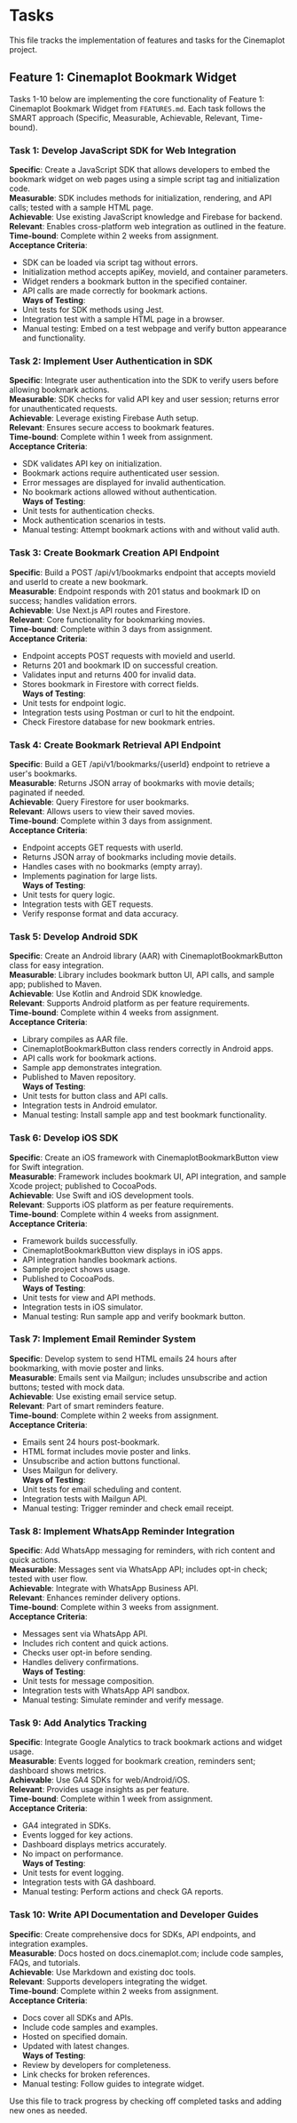 # Tasks

This file tracks the implementation of features and tasks for the Cinemaplot project.

## Feature 1: Cinemaplot Bookmark Widget

Tasks 1-10 below are implementing the core functionality of Feature 1: Cinemaplot Bookmark Widget from `FEATURES.md`. Each task follows the SMART approach (Specific, Measurable, Achievable, Relevant, Time-bound).

### Task 1: Develop JavaScript SDK for Web Integration
**Specific**: Create a JavaScript SDK that allows developers to embed the bookmark widget on web pages using a simple script tag and initialization code.  
**Measurable**: SDK includes methods for initialization, rendering, and API calls; tested with a sample HTML page.  
**Achievable**: Use existing JavaScript knowledge and Firebase for backend.  
**Relevant**: Enables cross-platform web integration as outlined in the feature.  
**Time-bound**: Complete within 2 weeks from assignment.  
**Acceptance Criteria**:  
- SDK can be loaded via script tag without errors.  
- Initialization method accepts apiKey, movieId, and container parameters.  
- Widget renders a bookmark button in the specified container.  
- API calls are made correctly for bookmark actions.  
**Ways of Testing**:  
- Unit tests for SDK methods using Jest.  
- Integration test with a sample HTML page in a browser.  
- Manual testing: Embed on a test webpage and verify button appearance and functionality.

### Task 2: Implement User Authentication in SDK
**Specific**: Integrate user authentication into the SDK to verify users before allowing bookmark actions.  
**Measurable**: SDK checks for valid API key and user session; returns error for unauthenticated requests.  
**Achievable**: Leverage existing Firebase Auth setup.  
**Relevant**: Ensures secure access to bookmark features.  
**Time-bound**: Complete within 1 week from assignment.  
**Acceptance Criteria**:  
- SDK validates API key on initialization.  
- Bookmark actions require authenticated user session.  
- Error messages are displayed for invalid authentication.  
- No bookmark actions allowed without authentication.  
**Ways of Testing**:  
- Unit tests for authentication checks.  
- Mock authentication scenarios in tests.  
- Manual testing: Attempt bookmark actions with and without valid auth.

### Task 3: Create Bookmark Creation API Endpoint
**Specific**: Build a POST /api/v1/bookmarks endpoint that accepts movieId and userId to create a new bookmark.  
**Measurable**: Endpoint responds with 201 status and bookmark ID on success; handles validation errors.  
**Achievable**: Use Next.js API routes and Firestore.  
**Relevant**: Core functionality for bookmarking movies.  
**Time-bound**: Complete within 3 days from assignment.  
**Acceptance Criteria**:  
- Endpoint accepts POST requests with movieId and userId.  
- Returns 201 and bookmark ID on successful creation.  
- Validates input and returns 400 for invalid data.  
- Stores bookmark in Firestore with correct fields.  
**Ways of Testing**:  
- Unit tests for endpoint logic.  
- Integration tests using Postman or curl to hit the endpoint.  
- Check Firestore database for new bookmark entries.

### Task 4: Create Bookmark Retrieval API Endpoint
**Specific**: Build a GET /api/v1/bookmarks/{userId} endpoint to retrieve a user's bookmarks.  
**Measurable**: Returns JSON array of bookmarks with movie details; paginated if needed.  
**Achievable**: Query Firestore for user bookmarks.  
**Relevant**: Allows users to view their saved movies.  
**Time-bound**: Complete within 3 days from assignment.  
**Acceptance Criteria**:  
- Endpoint accepts GET requests with userId.  
- Returns JSON array of bookmarks including movie details.  
- Handles cases with no bookmarks (empty array).  
- Implements pagination for large lists.  
**Ways of Testing**:  
- Unit tests for query logic.  
- Integration tests with GET requests.  
- Verify response format and data accuracy.

### Task 5: Develop Android SDK
**Specific**: Create an Android library (AAR) with CinemaplotBookmarkButton class for easy integration.  
**Measurable**: Library includes bookmark button UI, API calls, and sample app; published to Maven.  
**Achievable**: Use Kotlin and Android SDK knowledge.  
**Relevant**: Supports Android platform as per feature requirements.  
**Time-bound**: Complete within 4 weeks from assignment.  
**Acceptance Criteria**:  
- Library compiles as AAR file.  
- CinemaplotBookmarkButton class renders correctly in Android apps.  
- API calls work for bookmark actions.  
- Sample app demonstrates integration.  
- Published to Maven repository.  
**Ways of Testing**:  
- Unit tests for button class and API calls.  
- Integration tests in Android emulator.  
- Manual testing: Install sample app and test bookmark functionality.

### Task 6: Develop iOS SDK
**Specific**: Create an iOS framework with CinemaplotBookmarkButton view for Swift integration.  
**Measurable**: Framework includes bookmark UI, API integration, and sample Xcode project; published to CocoaPods.  
**Achievable**: Use Swift and iOS development tools.  
**Relevant**: Supports iOS platform as per feature requirements.  
**Time-bound**: Complete within 4 weeks from assignment.  
**Acceptance Criteria**:  
- Framework builds successfully.  
- CinemaplotBookmarkButton view displays in iOS apps.  
- API integration handles bookmark actions.  
- Sample project shows usage.  
- Published to CocoaPods.  
**Ways of Testing**:  
- Unit tests for view and API methods.  
- Integration tests in iOS simulator.  
- Manual testing: Run sample app and verify bookmark button.

### Task 7: Implement Email Reminder System
**Specific**: Develop system to send HTML emails 24 hours after bookmarking, with movie poster and links.  
**Measurable**: Emails sent via Mailgun; includes unsubscribe and action buttons; tested with mock data.  
**Achievable**: Use existing email service setup.  
**Relevant**: Part of smart reminders feature.  
**Time-bound**: Complete within 2 weeks from assignment.  
**Acceptance Criteria**:  
- Emails sent 24 hours post-bookmark.  
- HTML format includes movie poster and links.  
- Unsubscribe and action buttons functional.  
- Uses Mailgun for delivery.  
**Ways of Testing**:  
- Unit tests for email scheduling and content.  
- Integration tests with Mailgun API.  
- Manual testing: Trigger reminder and check email receipt.

### Task 8: Implement WhatsApp Reminder Integration
**Specific**: Add WhatsApp messaging for reminders, with rich content and quick actions.  
**Measurable**: Messages sent via WhatsApp API; includes opt-in check; tested with user flow.  
**Achievable**: Integrate with WhatsApp Business API.  
**Relevant**: Enhances reminder delivery options.  
**Time-bound**: Complete within 3 weeks from assignment.  
**Acceptance Criteria**:  
- Messages sent via WhatsApp API.  
- Includes rich content and quick actions.  
- Checks user opt-in before sending.  
- Handles delivery confirmations.  
**Ways of Testing**:  
- Unit tests for message composition.  
- Integration tests with WhatsApp API sandbox.  
- Manual testing: Simulate reminder and verify message.

### Task 9: Add Analytics Tracking
**Specific**: Integrate Google Analytics to track bookmark actions and widget usage.  
**Measurable**: Events logged for bookmark creation, reminders sent; dashboard shows metrics.  
**Achievable**: Use GA4 SDKs for web/Android/iOS.  
**Relevant**: Provides usage insights as per feature.  
**Time-bound**: Complete within 1 week from assignment.  
**Acceptance Criteria**:  
- GA4 integrated in SDKs.  
- Events logged for key actions.  
- Dashboard displays metrics accurately.  
- No impact on performance.  
**Ways of Testing**:  
- Unit tests for event logging.  
- Integration tests with GA dashboard.  
- Manual testing: Perform actions and check GA reports.

### Task 10: Write API Documentation and Developer Guides
**Specific**: Create comprehensive docs for SDKs, API endpoints, and integration examples.  
**Measurable**: Docs hosted on docs.cinemaplot.com; include code samples, FAQs, and tutorials.  
**Achievable**: Use Markdown and existing doc tools.  
**Relevant**: Supports developers integrating the widget.  
**Time-bound**: Complete within 2 weeks from assignment.  
**Acceptance Criteria**:  
- Docs cover all SDKs and APIs.  
- Include code samples and examples.  
- Hosted on specified domain.  
- Updated with latest changes.  
**Ways of Testing**:  
- Review by developers for completeness.  
- Link checks for broken references.  
- Manual testing: Follow guides to integrate widget.

Use this file to track progress by checking off completed tasks and adding new ones as needed.
